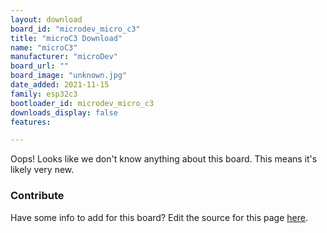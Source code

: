 ```yaml
---
layout: download
board_id: "microdev_micro_c3"
title: "microC3 Download"
name: "microC3"
manufacturer: "microDev"
board_url: ""
board_image: "unknown.jpg"
date_added: 2021-11-15
family: esp32c3
bootloader_id: microdev_micro_c3
downloads_display: false
features:

---
```


Oops! Looks like we don't know anything about this board. This means it's likely very new.

### Contribute
Have some info to add for this board? Edit the source for this page [here](https://github.com/adafruit/circuitpython-org/edit/main/_board/{{page.board_id}}.md).
